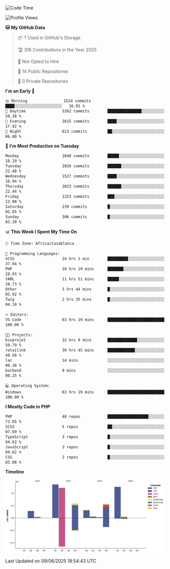 <!--START_SECTION:waka-->
![Code Time](http://img.shields.io/badge/Code%20Time-6%2C185%20hrs%2051%20mins-blue)

![Profile Views](http://img.shields.io/badge/Profile%20Views-10-blue)

**🐱 My GitHub Data** 

> 📦 ? Used in GitHub's Storage 
 > 
> 🏆 316 Contributions in the Year 2025
 > 
> 🚫 Not Opted to Hire
 > 
> 📜 14 Public Repositories 
 > 
> 🔑 0 Private Repositories 
 > 
**I'm an Early 🐤** 

```text
🌞 Morning                1524 commits        ████░░░░░░░░░░░░░░░░░░░░░   16.91 % 
🌆 Daytime                5262 commits        ███████████████░░░░░░░░░░   58.38 % 
🌃 Evening                1615 commits        ████░░░░░░░░░░░░░░░░░░░░░   17.92 % 
🌙 Night                  613 commits         ██░░░░░░░░░░░░░░░░░░░░░░░   06.80 % 
```
📅 **I'm Most Productive on Tuesday** 

```text
Monday                   1640 commits        █████░░░░░░░░░░░░░░░░░░░░   18.19 % 
Tuesday                  2026 commits        ██████░░░░░░░░░░░░░░░░░░░   22.48 % 
Wednesday                1527 commits        ████░░░░░░░░░░░░░░░░░░░░░   16.94 % 
Thursday                 2023 commits        ██████░░░░░░░░░░░░░░░░░░░   22.44 % 
Friday                   1253 commits        ███░░░░░░░░░░░░░░░░░░░░░░   13.90 % 
Saturday                 239 commits         █░░░░░░░░░░░░░░░░░░░░░░░░   02.65 % 
Sunday                   306 commits         █░░░░░░░░░░░░░░░░░░░░░░░░   03.39 % 
```


📊 **This Week I Spent My Time On** 

```text
🕑︎ Time Zone: Africa/Casablanca

💬 Programming Languages: 
SCSS                     24 hrs 1 min        █████████░░░░░░░░░░░░░░░░   37.94 % 
PHP                      18 hrs 19 mins      ███████░░░░░░░░░░░░░░░░░░   28.93 % 
YAML                     11 hrs 51 mins      █████░░░░░░░░░░░░░░░░░░░░   18.73 % 
Other                    3 hrs 44 mins       █░░░░░░░░░░░░░░░░░░░░░░░░   05.92 % 
Twig                     2 hrs 35 mins       █░░░░░░░░░░░░░░░░░░░░░░░░   04.10 % 

🔥 Editors: 
VS Code                  63 hrs 19 mins      █████████████████████████   100.00 % 

🐱‍💻 Projects: 
bioprojet                32 hrs 9 mins       █████████████░░░░░░░░░░░░   50.79 % 
retailink                30 hrs 45 mins      ████████████░░░░░░░░░░░░░   48.58 % 
lac                      14 mins             ░░░░░░░░░░░░░░░░░░░░░░░░░   00.38 % 
backend                  9 mins              ░░░░░░░░░░░░░░░░░░░░░░░░░   00.25 % 

💻 Operating System: 
Windows                  63 hrs 19 mins      █████████████████████████   100.00 % 
```

**I Mostly Code in PHP** 

```text
PHP                      48 repos            ██████████████████░░░░░░░   73.85 % 
SCSS                     5 repos             ██░░░░░░░░░░░░░░░░░░░░░░░   07.69 % 
TypeScript               3 repos             █░░░░░░░░░░░░░░░░░░░░░░░░   04.62 % 
JavaScript               3 repos             █░░░░░░░░░░░░░░░░░░░░░░░░   04.62 % 
CSS                      2 repos             █░░░░░░░░░░░░░░░░░░░░░░░░   03.08 % 
```



**Timeline**

![Lines of Code chart](https://raw.githubusercontent.com/tahar-elgunaoui/tahar-elgunaoui/main/assets/bar_graph.png)


 Last Updated on 09/06/2025 18:54:43 UTC
<!--END_SECTION:waka-->
